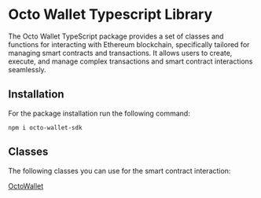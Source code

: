 # Octo Wallet Typescript Library

The Octo Wallet TypeScript package provides a set of classes and functions for interacting with Ethereum blockchain, specifically tailored for managing smart contracts and transactions. It allows users to create, execute, and manage complex transactions and smart contract interactions seamlessly.

## Installation

For the package installation run the following command:

```
npm i octo-wallet-sdk
```

## Classes

The following classes you can use for the smart contract interaction:

[OctoWallet](./src/wallet/README.md)
